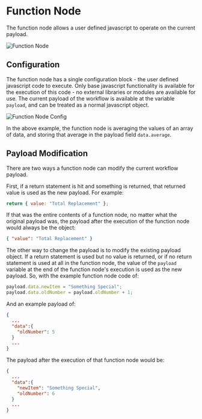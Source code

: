 # Function Node

The function node allows a user defined javascript to operate on the current payload.

![Function Node](/images/workflows/logic/function-node.png "Function Node")

## Configuration

The function node has a single configuration block - the user defined javascript code to execute.  Only base javascript functionality is available for the execution of this code - no external libraries or modules are available for use. The current payload of the workflow is available at the variable `payload`, and can be treated as a normal javascript object.

![Function Node Config](/images/workflows/logic/function-node-config.png "Function Node Config")

In the above example, the function node is averaging the values of an array of data, and storing that average in the payload field `data.average`.

## Payload Modification

There are two ways a function node can modify the current workflow payload.

First, if a return statement is hit and something is returned, that returned value is used as the new payload.  For example:

```JavaScript
return { value: "Total Replacement" };
```

If that was the entire contents of a function node, no matter what the original payload was, the payload after the execution of the function node would always be the object:

```JSON
{ "value": "Total Replacement" }
```

The other way to change the payload is to modify the existing payload object.  If a return statement is used but no value is returned, or if no return statement is used at all in the function node, the value of the `payload` variable at the end of the function node's execution is used as the new payload.  So, with the example function node code of:

```JavaScript
payload.data.newItem = "Something Special";
payload.data.oldNumber = payload.oldNumber + 1;
```

And an example payload of:

```JSON
{
  ...
  "data":{
    "oldNumber": 5
  }
  ...
}
```

The payload after the execution of that function node would be:

```JSON
{
  ...
  "data":{
    "newItem": "Something Special",
    "oldNumber": 6
  }
  ...
}
```
